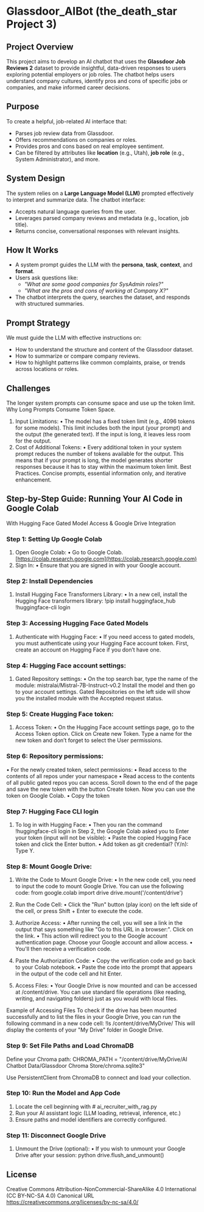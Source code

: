 # Glassdoor_AIBot (the_death_star Project 3)

## Project Overview

This project aims to develop an  AI chatbot that uses the **Glassdoor Job Reviews 2** dataset to provide insightful, data-driven responses to users exploring potential employers or job roles. The chatbot helps users understand company cultures, identify pros and cons of specific jobs or companies, and make informed career decisions.

## Purpose

To create a helpful, job-related AI interface that:
- Parses job review data from Glassdoor.
- Offers recommendations on companies or roles.
- Provides pros and cons based on real employee sentiment.
- Can be filtered by attributes like **location** (e.g., Utah), **job role** (e.g., System Administrator), and more.

## System Design

The system relies on a **Large Language Model (LLM)** prompted effectively to interpret and summarize data. The chatbot interface:
- Accepts natural language queries from the user.
- Leverages parsed company reviews and metadata (e.g., location, job title).
- Returns concise, conversational responses with relevant insights.

## How It Works

- A system prompt guides the LLM with the **persona**, **task**, **context**, and **format**.
- Users ask questions like:
  - *"What are some good companies for SysAdmin roles?"*
  - *"What are the pros and cons of working at Company X?"*
- The chatbot interprets the query, searches the dataset, and responds with structured summaries.

## Prompt Strategy

We must guide the LLM with effective instructions on:
- How to understand the structure and content of the Glassdoor dataset.
- How to summarize or compare company reviews.
- How to highlight patterns like common complaints, praise, or trends across locations or roles.

## Challenges 

The longer system prompts can consume space and use up the token limit. Why Long Prompts Consume Token Space.
1. Input Limitations:
  • The model has a fixed token limit (e.g., 4096 tokens for some models). This limit includes both the input (your prompt) and the output (the generated text). If the input is long, it leaves less room for the output.
2. Cost of Additional Tokens:
  • Every additional token in your system prompt reduces the number of tokens available for the output. This means that if your prompt is long, the model generates shorter responses because it has to stay within the maximum token limit.
Best Practices.
Concise prompts, essential information only, and iterative enhancement.


## Step-by-Step Guide: Running Your AI Code in Google Colab  
With Hugging Face Gated Model Access & Google Drive Integration

### Step 1: Setting Up Google Colab
1. Open Google Colab:
  • Go to Google Colab. [https://colab.research.google.com](https://colab.research.google.com)
2. Sign In:
  • Ensure that you are signed in with your Google account.

### Step 2: Install Dependencies
1. Install Hugging Face Transformers Library:
  • In a new cell, install the Hugging Face transformers library:
!pip install huggingface_hub
!huggingface-cli login

### Step 3: Accessing Hugging Face Gated Models
1. Authenticate with Hugging Face:
  • If you need access to gated models, you must authenticate using your Hugging Face account token. First, create an account on Hugging Face if you don’t have one. 

### Step 4: Hugging Face account settings:
1. Gated Repository settings:
   • On the top search bar, type the name of the module: mistralai/Mistral-7B-Instruct-v0.2
 Install the model and then go to your account settings.
 Gated Repositories on the left side will show you the  installed module with the Accepted request status.
			
### Step 5: Create Hugging Face token:
1. Access Token:
  • On the Hugging Face account settings page, go to the Access Token option. Click on Create new Token. 
Type a name for the new token and don’t forget to select the User permissions. 

### Step 6: Repository permissions:
• For the newly created token, select permissions: 
• Read access to the  contents of all repos under your namespace 
• Read access to the contents of all public gated repos you can access. 
Scroll down to the end of the page and save the new token with the button Create token. Now you can use the token on Google Colab.
• Copy the token

### Step 7: Hugging Face CLI login
1. To log in with Hugging Face:
  • Then you ran the command !huggingface-cli login in Step 2, the Google Colab asked you to Enter your token (input will not be visible): 
 • Paste the copied Hugging Face token and click the Enter button.
 • Add token as git credential? (Y/n): Type Y.

### Step 8: Mount Google Drive:
1. Write the Code to Mount Google Drive:
  • In the new code cell, you need to input the code to mount Google Drive. You can use the following code:
from google.colab import drive
drive.mount('/content/drive')

2. Run the Code Cell:
  • Click the "Run" button (play icon) on the left side of the cell, or press Shift + Enter to execute the code.

3. Authorize Access:
  • After running the cell, you will see a link in the output that says something like "Go to this URL in a browser:". Click on the link.
  • This action will redirect you to the Google account authentication page. Choose your Google account and allow access. 
  • You'll then receive a verification code.

4. Paste the Authorization Code:
  • Copy the verification code and go back to your Colab notebook.
  • Paste the code into the prompt that appears in the output of the code cell and hit Enter.

5. Access Files:
  • Your Google Drive is now mounted and can be accessed at /content/drive. You can use standard file operations (like reading, writing, and navigating folders) just as you would with local files.

Example of Accessing Files
To check if the drive has been mounted successfully and to list the files in your Google Drive, you can run the following command in a new code cell:
!ls /content/drive/MyDrive/
This will display the contents of your "My Drive" folder in Google Drive.

### Step 9: Set File Paths and Load ChromaDB
Define your Chroma path:
CHROMA_PATH = "/content/drive/MyDrive/AI Chatbot Data/Glassdoor Chroma Store/chroma.sqlite3"

Use PersistentClient from ChromaDB to connect and load your collection.

### Step 10: Run the Model and App Code
1. Locate the cell beginning with # ai_recruiter_with_rag.py
2. Run your AI assistant logic (LLM loading, retrieval, inference, etc.)
3. Ensure paths and model identifiers are correctly configured.

### Step 11: Disconnect Google Drive
1. Unmount the Drive (optional):
  • If you wish to unmount your Google Drive after your session:
python
drive.flush_and_unmount()



## License

Creative Commons Attribution-NonCommercial-ShareAlike 4.0 International (CC BY-NC-SA 4.0)
Canonical URL  https://creativecommons.org/licenses/by-nc-sa/4.0/
